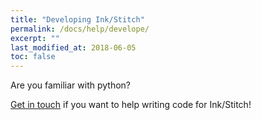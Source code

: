 ```yaml
---
title: "Developing Ink/Stitch"
permalink: /docs/help/develope/
excerpt: ""
last_modified_at: 2018-06-05
toc: false
---
```

Are you familiar with python?

[Get in touch](https://github.com/lexelby/inkstitch/issues) if you want to help writing code for Ink/Stitch!
